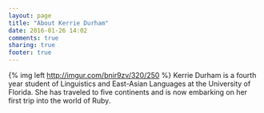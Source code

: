 ```yaml
---
layout: page
title: "About Kerrie Durham"
date: 2016-01-26 14:02
comments: true
sharing: true
footer: true
---
```


{% img left http://imgur.com/bnir9zv/320/250 %} 
Kerrie Durham is a fourth year student of Linguistics and East-Asian Languages at the University of Florida. She has traveled to five continents and is now embarking on her first trip into the world of Ruby. 